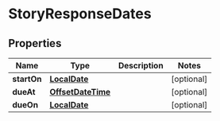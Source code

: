 # StoryResponseDates

## Properties
Name | Type | Description | Notes
------------ | ------------- | ------------- | -------------
**startOn** | [**LocalDate**](LocalDate.md) |  |  [optional]
**dueAt** | [**OffsetDateTime**](OffsetDateTime.md) |  |  [optional]
**dueOn** | [**LocalDate**](LocalDate.md) |  |  [optional]
